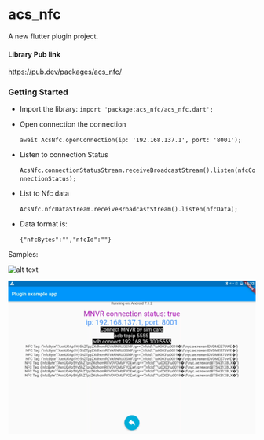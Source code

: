 # acs_nfc

A new flutter plugin project.
#### Library Pub link
https://pub.dev/packages/acs_nfc/

### Getting Started

- Import the library:
   `import 'package:acs_nfc/acs_nfc.dart';`

- Open connection the connection

    `await AcsNfc.openConnection(ip: '192.168.137.1', port: '8001');`

- Listen to connection Status

    `AcsNfc.connectionStatusStream.receiveBroadcastStream().listen(nfcConnectionStatus);`

- List to Nfc data

    `AcsNfc.nfcDataStream.receiveBroadcastStream().listen(nfcData);`
    
- Data format is:

   `{"nfcBytes":"","nfcId":""}`


Samples:

![alt text](https://raw.githubusercontent.com/amorenew/ACS_NFC_Flutter/master/img2.png)

![alt text](https://raw.githubusercontent.com/amorenew/ACS_NFC_Flutter/master/img1.png)
